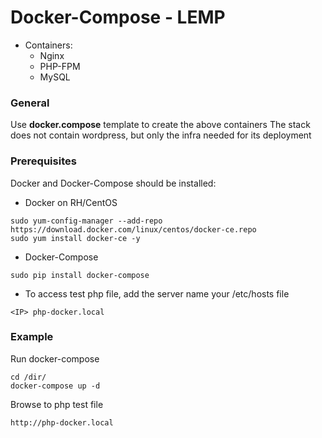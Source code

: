 # Docker​-Compose -​ LEMP

* Containers:
    * Nginx
    * PHP-FPM
    * MySQL

### General

Use **docker.compose** template to create the above containers 
The stack does not contain wordpress, but only the infra needed for its deployment

### Prerequisites

Docker and Docker-Compose should be installed:

* Docker on RH/CentOS
```
sudo yum-config-manager --add-repo https://download.docker.com/linux/centos/docker-ce.repo
sudo yum install docker-ce -y
```

* Docker-Compose
```
sudo pip install docker-compose
```

* To access test php file, add the server name your /etc/hosts file
```
<IP> php-docker.local
 ```

### Example

Run docker-compose
```
cd /dir/
docker-compose up -d
```
Browse to php test file
```
http://php-docker.local
```